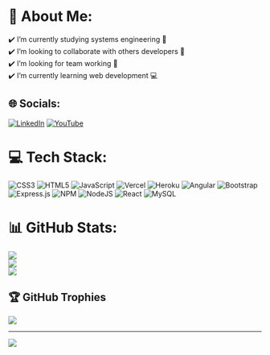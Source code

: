 # 💫 About Me:
✔️ I’m currently studying systems engineering 📙<br>✔️ I’m looking to collaborate with others developers 🤝<br>✔️ I’m looking for team working 🌟<br>✔️ I’m currently learning web development 💻

## 🌐 Socials:
[![LinkedIn](https://img.shields.io/badge/LinkedIn-%230077B5.svg?logo=linkedin&logoColor=white)](https://www.linkedin.com/in/johan-boshell-longas-076593283/) [![YouTube](https://img.shields.io/badge/YouTube-%23FF0000.svg?logo=YouTube&logoColor=white)](https://youtube.com/@JohanBoshellLongas) 

<!-- Proudly created with GPRM ( https://gprm.itsvg.in ) --> 

# 💻 Tech Stack:
![CSS3](https://img.shields.io/badge/css3-%231572B6.svg?style=for-the-badge&logo=css3&logoColor=white) ![HTML5](https://img.shields.io/badge/html5-%23E34F26.svg?style=for-the-badge&logo=html5&logoColor=white) ![JavaScript](https://img.shields.io/badge/javascript-%23323330.svg?style=for-the-badge&logo=javascript&logoColor=%23F7DF1E) ![Vercel](https://img.shields.io/badge/vercel-%23000000.svg?style=for-the-badge&logo=vercel&logoColor=white) ![Heroku](https://img.shields.io/badge/heroku-%23430098.svg?style=for-the-badge&logo=heroku&logoColor=white) ![Angular](https://img.shields.io/badge/angular-%23DD0031.svg?style=for-the-badge&logo=angular&logoColor=white) ![Bootstrap](https://img.shields.io/badge/bootstrap-%23563D7C.svg?style=for-the-badge&logo=bootstrap&logoColor=white) ![Express.js](https://img.shields.io/badge/express.js-%23404d59.svg?style=for-the-badge&logo=express&logoColor=%2361DAFB) ![NPM](https://img.shields.io/badge/NPM-%23000000.svg?style=for-the-badge&logo=npm&logoColor=white) ![NodeJS](https://img.shields.io/badge/node.js-6DA55F?style=for-the-badge&logo=node.js&logoColor=white) ![React](https://img.shields.io/badge/react-%2320232a.svg?style=for-the-badge&logo=react&logoColor=%2361DAFB) ![MySQL](https://img.shields.io/badge/mysql-%2300f.svg?style=for-the-badge&logo=mysql&logoColor=white)
# 📊 GitHub Stats:
![](https://github-readme-stats.vercel.app/api?username=BoshellJohan&theme=dark&hide_border=false&include_all_commits=true&count_private=true)<br/>
![](https://github-readme-streak-stats.herokuapp.com/?user=BoshellJohan&theme=dark&hide_border=false)<br/>
![](https://github-readme-stats.vercel.app/api/top-langs/?username=BoshellJohan&theme=dark&hide_border=false&include_all_commits=true&count_private=true&layout=compact)

## 🏆 GitHub Trophies
![](https://github-profile-trophy.vercel.app/?username=BoshellJohan&theme=onedark&no-frame=false&no-bg=false&margin-w=4)

---
[![](https://visitcount.itsvg.in/api?id=BoshellJohan&icon=0&color=0)](https://visitcount.itsvg.in)

<!-- Proudly created with GPRM ( https://gprm.itsvg.in ) -->
